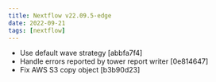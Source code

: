```yaml
---
title: Nextflow v22.09.5-edge
date: 2022-09-21
tags: [nextflow]
---
```


- Use default wave strategy [abbfa7f4]
- Handle errors reported by tower report writer [0e814647]
- Fix AWS S3 copy object [b3b90d23]
